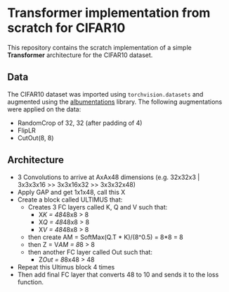 
# Transformer implementation from scratch for CIFAR10

This repository contains the scratch implementation of a simple **Transformer** architecture for the CIFAR10 dataset.

## Data

The CIFAR10 dataset was imported using `torchvision.datasets` and augmented using the [albumentations](https://albumentations.ai) library. The following augmentations were applied on the data:
* RandomCrop of 32, 32 (after padding of 4)
* FlipLR 
* CutOut(8, 8)


## Architecture


*  3 Convolutions to arrive at AxAx48 dimensions (e.g. 32x32x3 | 3x3x3x16 >> 3x3x16x32 >> 3x3x32x48)
* Apply GAP and get 1x1x48, call this X
* Create a block called ULTIMUS that:
    * Creates 3 FC layers called K, Q and V such that:
        * X*K = 48*48x8 > 8
        * X*Q = 48*48x8 > 8 
        * X*V = 48*48x8 > 8 
    * then create AM = SoftMax(Q.T * K)/(8^0.5) = 8*8 = 8
    * then Z = V*AM = 8*8 > 8
    * then another FC layer called Out such that: 
        * Z*Out = 8*8x48 > 48
* Repeat this Ultimus block 4 times
* Then add final FC layer that converts 48 to 10 and sends it to the loss function.



